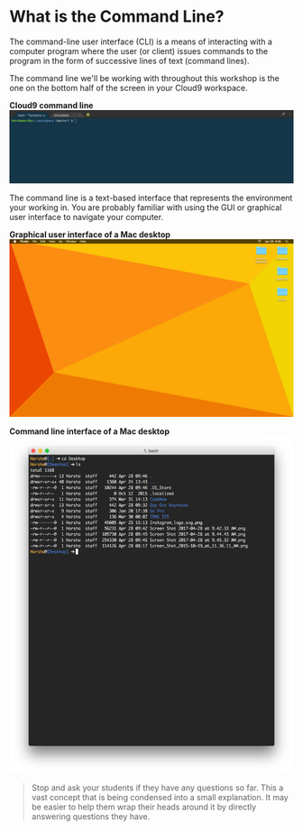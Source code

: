 # What is the Command Line?
The command-line user interface (CLI) is a means of interacting with a computer program where the user (or client) issues commands to the program in the form of successive lines of text (command lines).

The command line we'll be working with throughout this workshop is the one on the bottom half of the screen in your Cloud9 workspace.

**Cloud9 command line**
  ![Cloud9 command line](/images/what_is_the_command_line/01.png "Cloud9 command line")

The command line is a text-based interface that represents the environment your working in. You are probably familiar with using the GUI or graphical user interface to navigate your computer.

**Graphical user interface of a Mac desktop**
  ![Graphical user interface of a Mac desktop](/images/what_is_the_command_line/02.png "Graphical user interface of a Mac desktop")

**Command line interface of a Mac desktop**
  ![Command line interface of a Mac desktop](/images/what_is_the_command_line/03.png "Command line interface of a Mac desktop")

>Stop and ask your students if they have any questions so far. This a vast concept that is being condensed into a small explanation. It may be easier to help them wrap their heads around it by directly answering questions they have.
